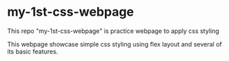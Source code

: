 # my-1st-css-webpage
This repo "my-1st-css-webpage" is practice webpage to apply css styling

This webpage showcase simple css styling using flex layout and several of its basic features.
